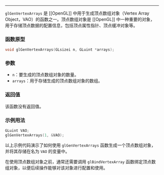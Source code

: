 
----
`glGenVertexArrays` 是 [[OpenGL]] 中用于生成顶点数组对象（Vertex Array Object，VAO）的函数之一。顶点数组对象是 [[OpenGL]] 中一种重要的对象，用于存储顶点数据的配置信息，包括顶点属性指针、顶点缓冲对象等。

### 函数原型
```cpp
void glGenVertexArrays(GLsizei n, GLuint *arrays);
```

### 参数
- `n`：要生成的顶点数组对象的数量。
- `arrays`：用于存储生成的顶点数组对象的数组。

### 返回值
该函数没有返回值。

### 示例用法
```cpp
GLuint VAO;
glGenVertexArrays(1, &VAO);
```

以上示例代码演示了如何使用 `glGenVertexArrays` 函数生成一个顶点数组对象，并将其存储在名为 `VAO` 的变量中。

在使用顶点数组对象之前，通常还需要调用 `glBindVertexArray` 函数绑定顶点数组对象，以便后续操作能够对该对象进行配置和使用。